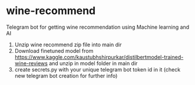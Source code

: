 # wine-recommend
Telegram bot for getting wine recommendation using Machine learning and AI
1. Unzip wine recommend zip file into main dir
1. Download finetuned model from https://www.kaggle.com/kaustubhshirpurkar/distilbertmodel-trained-wine-reviews and unzip in model folder in main dir
1. create secrets.py with your unique telegram bot token id in it (check new telegram bot creation for further info)


